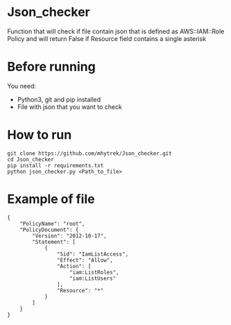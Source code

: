 # Json_checker
Function that will check if file contain json that is defined as AWS::IAM::Role Policy and will return False if Resource field contains a single asterisk 

# Before running
You need:
- Python3, git and pip installed
- File with json that you want to check

# How to run
```
git clone https://github.com/mhytrek/Json_checker.git
cd Json_checker
pip install -r requirements.txt
python json_checker.py <Path_to_file>
```

# Example of file
```
{
    "PolicyName": "root",
    "PolicyDocument": {
        "Version": "2012-10-17",
        "Statement": [
            {
                "Sid": "IamListAccess",
                "Effect": "Allow",
                "Action": [
                    "iam:ListRoles",
                    "iam:ListUsers"
                ],
                "Resource": "*"
            }
        ]
    }
}

```


